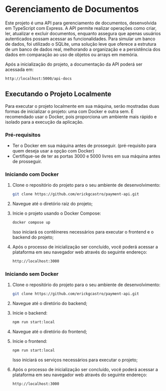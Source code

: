 # Gerenciamento de Documentos

Este projeto é uma API para gerenciamento de documentos, desenvolvida em TypeScript com Express. A API permite realizar operações como criar, ler, atualizar e excluir documentos, enquanto assegura que apenas usuários autenticados possam acessar as funcionalidades. Para simular um banco de dados, foi utilizado o SQLite, uma solução leve que oferece a estrutura de um banco de dados real, melhorando a organização e a persistência dos dados em comparação ao uso de objetos ou arrays em memória.

Após a inicialização do projeto, a documentação da API poderá ser acessada em:

```bash
http://localhost:5000/api-docs
```

## Executando o Projeto Localmente

Para executar o projeto localmente em sua máquina, serão mostradas duas formas de inicializar o projeto: uma com Docker e outra sem. É recomendado usar o Docker, pois proporciona um ambiente mais rápido e isolado para a execução da aplicação.

### Pré-requisitos

- Ter o Docker em sua máquina antes de prosseguir. (pré-requisito para quem deseja usar a opção com Docker)
- Certifique-se de ter as portas 3000 e 5000 livres em sua máquina antes de prosseguir.

### Iniciando com Docker

1. Clone o repositório do projeto para o seu ambiente de desenvolvimento:

   ```bash
   git clone https://github.com/erickgcastro/payment-api.git
   ```

2. Navegue até o diretório raiz do projeto;

3. Inicie o projeto usando o Docker Compose:

   ```bash
   docker compose up
   ```

   Isso iniciará os contêineres necessários para executar o frontend e o backend do projeto;

4. Após o processo de inicialização ser concluído, você poderá acessar a plataforma em seu navegador web através do seguinte endereço:

   ```bash
   http://localhost:3000
   ```

### Iniciando sem Docker

1. Clone o repositório do projeto para o seu ambiente de desenvolvimento:

   ```bash
   git clone https://github.com/erickgcastro/payment-api.git
   ```

2. Navegue até o diretório do backend;

3. Inicie o backend:

   ```bash
   npm run start:local
   ```

4. Navegue até o diretório do frontend;

5. Inicie o frontend:

   ```bash
   npm run start:local
   ```

   Isso iniciará os serviços necessários para executar o projeto;

6. Após o processo de inicialização ser concluído, você poderá acessar a plataforma em seu navegador web através do seguinte endereço:

   ```bash
   http://localhost:3000
   ```
